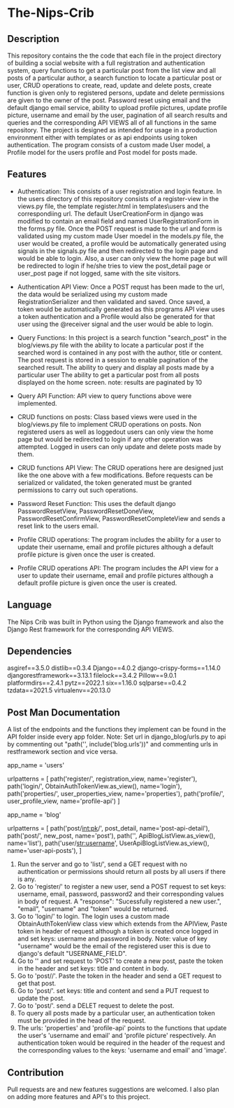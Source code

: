 # The-Nips-Crib

## Description
This repository contains the the code that each file in the project directory of building a social website with a full registration and authentication system, query functions to get a particular post from the list view and all posts of a particular author, a search function to locate a particular post or user, CRUD operations to create, read, update and delete posts, create function is given only to registered persons, update and delete permissions are given to the owner of the post. Password reset using email and the default django email service, ability to upload profile pictures, update profile picture, username and email by the user, pagination of all search results and queries and the corresponding API VIEWS all of all functions in the same repository.
The project is designed as intended for usage in a production environment either with templates or as api endpoints using token authentication. The program consists of a custom made User model, a Profile model for the users profile and Post model for posts made.


## Features
* Authentication: This consists of a user registration and login feature. In the users directory of this repository consists of a register-view in the views.py file, the template register.html in templates\users and the correspondiing url. The default UserCreationForm in django was modified to contain an email field and named UserRegistrationForm in the forms.py file.
Once the POST request is made to the url and form is validated using my custom made User moedel in the models.py file, the user would be created, a profile would be automatically generated using signals in the signals.py file and then redirected to the login page and would be able to login.
Also, a user can only view the home page but will be redirected to login if he/she tries to view the post_detail page or user_post page if not logged, same with the site visitors.

* Authentication API View: Once a POST requst has been made to the url, the data would be serialized using my custom made RegistrationSerializer and then validated and saved. Once saved, a token would be automatically generated as this programs API view uses a token authentication and a Profile would also be generated for that user using the @receiver signal and the user would be able to login.

* Query Functions: In this project is a search function "search_post" in the blog/views.py file with the ability to locate a particular post if the searched word is contained in any post with the author, title or content. The post request is stored in a session to enable pagination of the searched result.
The ability to query and display all posts made by a particular user
The ability to get a particular post from all posts displayed on the home screen.
note: results are paginated by 10

* Query API Function: API view to query functions above were implemented.

* CRUD functions on posts: Class based views were used in the blog/views.py file to implement CRUD operations on posts. Non registered users as well as loggedout users can only view the home page but would be redirected to login if any other operation was attempted. Logged in users can only update and delete posts made by them.

* CRUD functions API View: The CRUD operations here are designed just like the one above with a few modifications. Before requests can be serialized or validated, the token generated must be granted permissions to carry out such operations.

* Password Reset Function: This uses the default django PasswordResetView, PasswordResetDoneView, PasswordResetConfirmView, PasswordResetCompleteView and sends a reset link to the users email.

* Profile CRUD operations: The program includes the ability for a user to update their username, email and profile pictures although a default profile picture is given once the user is created.

* Profile CRUD operations API: The program includes the API view for a user to update their username, email and profile pictures although a default profile picture is given once the user is created.


## Language
The Nips Crib was built in Python using the Django framework and also the Django Rest framework for the corresponding API VIEWS.


## Dependencies
asgiref==3.5.0
distlib==0.3.4
Django==4.0.2
django-crispy-forms==1.14.0
djangorestframework==3.13.1
filelock==3.4.2
Pillow==9.0.1
platformdirs==2.4.1
pytz==2022.1
six==1.16.0
sqlparse==0.4.2
tzdata==2021.5
virtualenv==20.13.0


## Post Man Documentation
A list of the endpoints and the functions they implement can be found in the API folder inside every app folder.
Note: Set url in django_blog/urls.py to api by commenting out "path('', include('blog.urls'))" and commenting urls in restframework section and vice versa.

app_name = 'users'

urlpatterns = [
    path('register/', registration_view, name='register'),
    path('login/', ObtainAuthTokenView.as_view(), name='login'),
    path('properties/', user_properties_view, name='properties'),
    path('profile/', user_profile_view, name='profile-api')
]


app_name = 'blog'

urlpatterns = [
    path('post/<int:pk>/', post_detail, name='post-api-detail'),
    path('post/', new_post, name='post'),
    path('', ApiBlogListView.as_view(), name='list'),
    path('user/<str:username>', UserApiBlogListView.as_view(), name='user-api-posts'),
]

1. Run the server and go to 'list/', send a GET request with no authentication or permissions should return all posts by all users if there is any.
2. Go to 'register/' to register a new user, send a POST request to set keys: username, email, password, password2 and their corresponding values in body of request. A "response": "Sucessfully registered a new user.", "email", "username" and "token" would be returned.
3. Go to 'login/' to login. The login uses a custom made ObtainAuthTokenView class view which extends from the APIView, Paste token in header of request although a token is created once logged in and set keys: username and password in body. Note: value of key "username" would be the email of the registered user this is due to django's default "USERNAME_FIELD".
4. Go to '' and set request to 'POST' to create a new post, paste the token in the header and set keys: title and content in body.
5. Go to 'post/<id of any post>/'. Paste the token in the header and send a GET request to get that post.
6. Go to 'post/<id of a post made with the same user token>'. set keys: title and content and send a PUT request to update the post.
7. Go to 'post/<id of a post made with the same user token>'. send a DELET request to delete the post.
8. To query all posts made by a particular user, an authentication token must be provided in the head of the request.
9. The urls: 'properties' and 'profile-api' points to the functions that update the user's 'username and email' and 'profile picture' respectively. An authentication token would be required in the header of the request and the corresponding values to the keys: 'username and email' and 'image'.

## Contribution
Pull requests are and new features suggestions are welcomed.
I also plan on adding more features and API's to this project.
